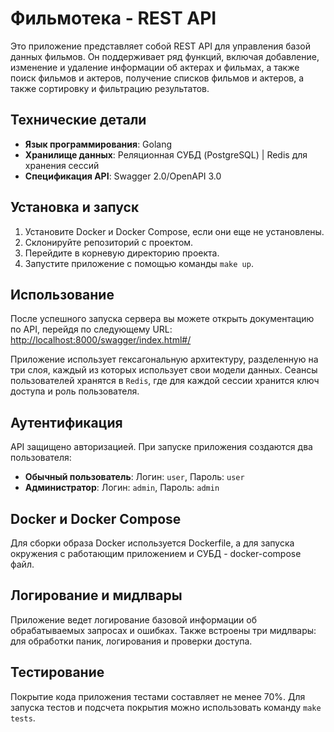 # Фильмотека - REST API

Это приложение представляет собой REST API для управления базой данных фильмов. Он поддерживает ряд функций, включая добавление, изменение и удаление информации об актерах и фильмах, а также поиск фильмов и актеров, получение списков фильмов и актеров, а также сортировку и фильтрацию результатов.

## Технические детали

- **Язык программирования**: Golang
- **Хранилище данных**: Реляционная СУБД (PostgreSQL) | Redis для хранения сессий
- **Спецификация API**: Swagger 2.0/OpenAPI 3.0

## Установка и запуск

1. Установите Docker и Docker Compose, если они еще не установлены.
2. Склонируйте репозиторий с проектом.
3. Перейдите в корневую директорию проекта.
4. Запустите приложение с помощью команды `make up`.

## Использование

После успешного запуска сервера вы можете открыть документацию по API, перейдя по следующему URL: [http://localhost:8000/swagger/index.html#/](http://localhost:8000/swagger/index.html#/)

Приложение использует гексагональную архитектуру, разделенную на три слоя, каждый из которых использует свои модели данных. Сеансы пользователей хранятся в `Redis`, где для каждой сессии хранится ключ доступа и роль пользователя.

## Аутентификация

API защищено авторизацией. При запуске приложения создаются два пользователя:
- **Обычный пользователь**: Логин: `user`, Пароль: `user`
- **Администратор**: Логин: `admin`, Пароль: `admin`

## Docker и Docker Compose

Для сборки образа Docker используется Dockerfile, а для запуска окружения с работающим приложением и СУБД - docker-compose файл.

## Логирование и мидлвары

Приложение ведет логирование базовой информации об обрабатываемых запросах и ошибках. Также встроены три мидлвары: для обработки паник, логирования и проверки доступа.

## Тестирование

Покрытие кода приложения тестами составляет не менее 70%. Для запуска тестов и подсчета покрытия можно использовать команду `make tests`.
